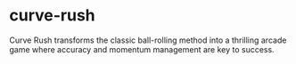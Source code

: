 # curve-rush
Curve Rush transforms the classic ball-rolling method into a thrilling arcade game where accuracy and momentum management are key to success.
